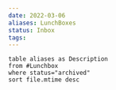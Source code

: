 ```yaml
---
date: 2022-03-06
aliases: LunchBoxes
status: Inbox
tags:
---
```



```dataview
table aliases as Description
from #Lunchbox  
where status="archived"
sort file.mtime desc
```
